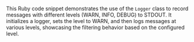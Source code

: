 This Ruby code snippet demonstrates the use of the `Logger` class to record messages with different levels (WARN, INFO, DEBUG) to STDOUT. It initializes a logger, sets the level to WARN, and then logs messages at various levels, showcasing the filtering behavior based on the configured level.
